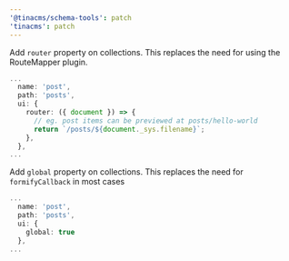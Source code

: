 ```yaml
---
'@tinacms/schema-tools': patch
'tinacms': patch
---
```


Add `router` property on collections. This replaces the need for using the RouteMapper plugin.

```ts
...
  name: 'post',
  path: 'posts',
  ui: {
    router: ({ document }) => {
      // eg. post items can be previewed at posts/hello-world
      return `/posts/${document._sys.filename}`;
    },
  },
...
```

Add `global` property on collections. This replaces the need for `formifyCallback` in most cases

```ts
...
  name: 'post',
  path: 'posts',
  ui: {
    global: true
  },
...
```
